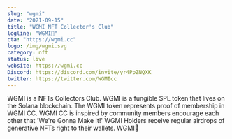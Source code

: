 ```yaml
---
slug: "wgmi"
date: "2021-09-15"
title: "WGMI NFT Collector's Club"
logline: "WGMI🤝"
cta: "https://wgmi.cc"
logo: /img/wgmi.svg
category: nft
status: live
website: https://wgmi.cc
Discord: https://discord.com/invite/yr4PpZNQXK
twitter: https://twitter.com/WGMIcc
---
```


WGMI is a NFTs Collectors Club. WGMI is a fungible SPL token that lives on the Solana blockchain. The WGMI token represents proof of membership in WGMI CC.
WGMI CC is inspired by community members encourage each other that 'We're Gonna Make It!' WGMI Holders receive regular airdrops of generative NFTs right to their wallets.
WGMI🤝
